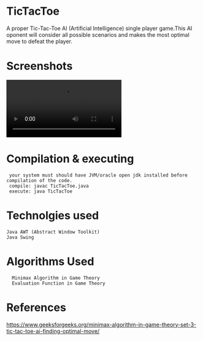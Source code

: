 # TicTacToe
   A proper Tic-Tac-Toe AI (Artificial Intelligence) single player game.This AI oponent will consider all possible scenarios and makes the most optimal move to defeat the player.
# Screenshots  
  ![Watch the video](https://github.com/saugata001/TicTacToeAI/blob/master/screenshot/a.webm)

# Compilation & executing 
     your system must should have JVM/oracle open jdk installed before compilation of the code.
     compile: javac TicTacToe.java
     execute: java TicTacToe
     
# Technolgies used
    Java AWT (Abstract Window Toolkit)
    Java Swing
   
# Algorithms Used         
      Minimax Algorithm in Game Theory
      Evaluation Function in Game Theory
         
# References
   https://www.geeksforgeeks.org/minimax-algorithm-in-game-theory-set-3-tic-tac-toe-ai-finding-optimal-move/
